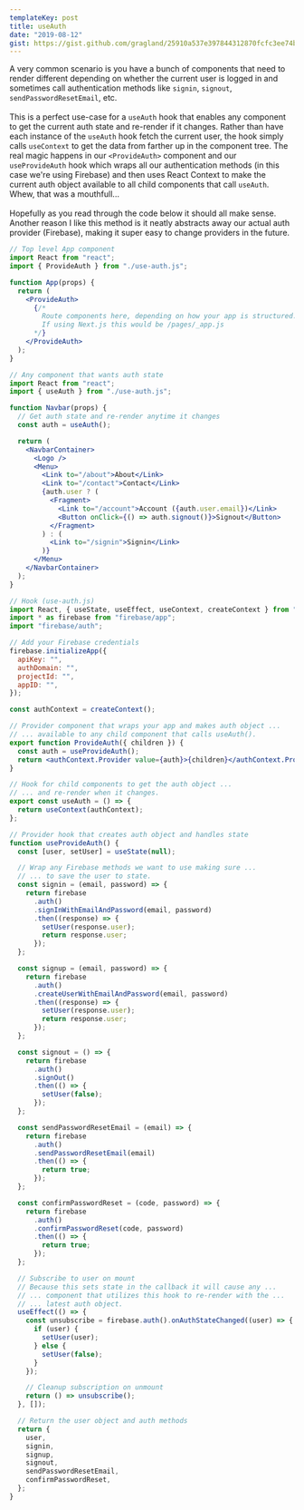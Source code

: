 ```yaml
---
templateKey: post
title: useAuth
date: "2019-08-12"
gist: https://gist.github.com/gragland/25910a537e397844312870fcfc3ee74b
---
```


A very common scenario is you have a bunch of components that need to render different depending on whether the current user is logged in and sometimes call authentication methods like `signin`, `signout`, `sendPasswordResetEmail`, etc.
<br/><br/>
This is a perfect use-case for a `useAuth` hook that enables any component to get the current auth state and re-render if it changes. Rather than have each instance of the `useAuth` hook fetch the current user, the hook simply calls `useContext` to get the data from farther up in the component tree. The real magic happens in our `<ProvideAuth>` component and our `useProvideAuth` hook which wraps all our authentication methods (in this case we're using Firebase) and then uses React Context to make the current auth object available to all child components that call `useAuth`. Whew, that was a mouthfull...
<br/><br/>
Hopefully as you read through the code below it should all make sense. Another reason I like this method is it neatly abstracts away our actual auth provider (Firebase), making it super easy to change providers in the future.

```jsx
// Top level App component
import React from "react";
import { ProvideAuth } from "./use-auth.js";

function App(props) {
  return (
    <ProvideAuth>
      {/*
        Route components here, depending on how your app is structured.
        If using Next.js this would be /pages/_app.js
      */}
    </ProvideAuth>
  );
}

// Any component that wants auth state
import React from "react";
import { useAuth } from "./use-auth.js";

function Navbar(props) {
  // Get auth state and re-render anytime it changes
  const auth = useAuth();

  return (
    <NavbarContainer>
      <Logo />
      <Menu>
        <Link to="/about">About</Link>
        <Link to="/contact">Contact</Link>
        {auth.user ? (
          <Fragment>
            <Link to="/account">Account ({auth.user.email})</Link>
            <Button onClick={() => auth.signout()}>Signout</Button>
          </Fragment>
        ) : (
          <Link to="/signin">Signin</Link>
        )}
      </Menu>
    </NavbarContainer>
  );
}

// Hook (use-auth.js)
import React, { useState, useEffect, useContext, createContext } from "react";
import * as firebase from "firebase/app";
import "firebase/auth";

// Add your Firebase credentials
firebase.initializeApp({
  apiKey: "",
  authDomain: "",
  projectId: "",
  appID: "",
});

const authContext = createContext();

// Provider component that wraps your app and makes auth object ...
// ... available to any child component that calls useAuth().
export function ProvideAuth({ children }) {
  const auth = useProvideAuth();
  return <authContext.Provider value={auth}>{children}</authContext.Provider>;
}

// Hook for child components to get the auth object ...
// ... and re-render when it changes.
export const useAuth = () => {
  return useContext(authContext);
};

// Provider hook that creates auth object and handles state
function useProvideAuth() {
  const [user, setUser] = useState(null);

  // Wrap any Firebase methods we want to use making sure ...
  // ... to save the user to state.
  const signin = (email, password) => {
    return firebase
      .auth()
      .signInWithEmailAndPassword(email, password)
      .then((response) => {
        setUser(response.user);
        return response.user;
      });
  };

  const signup = (email, password) => {
    return firebase
      .auth()
      .createUserWithEmailAndPassword(email, password)
      .then((response) => {
        setUser(response.user);
        return response.user;
      });
  };

  const signout = () => {
    return firebase
      .auth()
      .signOut()
      .then(() => {
        setUser(false);
      });
  };

  const sendPasswordResetEmail = (email) => {
    return firebase
      .auth()
      .sendPasswordResetEmail(email)
      .then(() => {
        return true;
      });
  };

  const confirmPasswordReset = (code, password) => {
    return firebase
      .auth()
      .confirmPasswordReset(code, password)
      .then(() => {
        return true;
      });
  };

  // Subscribe to user on mount
  // Because this sets state in the callback it will cause any ...
  // ... component that utilizes this hook to re-render with the ...
  // ... latest auth object.
  useEffect(() => {
    const unsubscribe = firebase.auth().onAuthStateChanged((user) => {
      if (user) {
        setUser(user);
      } else {
        setUser(false);
      }
    });

    // Cleanup subscription on unmount
    return () => unsubscribe();
  }, []);

  // Return the user object and auth methods
  return {
    user,
    signin,
    signup,
    signout,
    sendPasswordResetEmail,
    confirmPasswordReset,
  };
}
```
